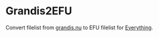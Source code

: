 # Grandis2EFU

Convert filelist from [grandis.nu](http://ftp2.grandis.nu/turran/FTP/) to EFU filelist for [Everything](https://www.voidtools.com/).
